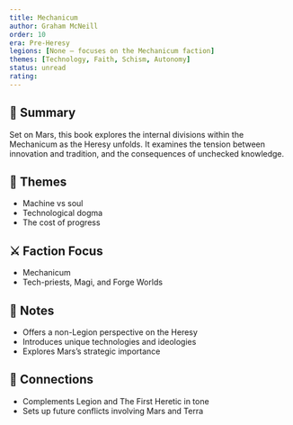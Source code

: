 ```yaml
---
title: Mechanicum  
author: Graham McNeill  
order: 10  
era: Pre-Heresy  
legions: [None — focuses on the Mechanicum faction]  
themes: [Technology, Faith, Schism, Autonomy]  
status: unread  
rating:  
---
```


## 🧭 Summary  
Set on Mars, this book explores the internal divisions within the Mechanicum as the Heresy unfolds. It examines the tension between innovation and tradition, and the consequences of unchecked knowledge.

## 🧠 Themes  
- Machine vs soul  
- Technological dogma  
- The cost of progress  

## ⚔️ Faction Focus  
- Mechanicum  
- Tech-priests, Magi, and Forge Worlds  

## 📝 Notes  
- Offers a non-Legion perspective on the Heresy  
- Introduces unique technologies and ideologies  
- Explores Mars’s strategic importance  

## 🔗 Connections  
- Complements Legion and The First Heretic in tone  
- Sets up future conflicts involving Mars and Terra  